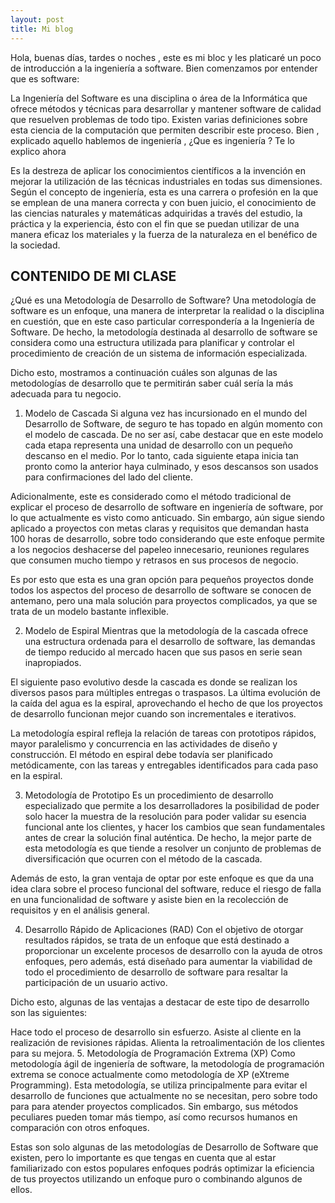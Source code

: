 ```yaml
---
layout: post
title: Mi blog
---
```


Hola, buenas días, tardes o noches , este es mi bloc y les platicaré un poco de introducción a la ingeniería a software. 
Bien comenzamos por entender que es software:

La Ingeniería del Software es una disciplina o área de la Informática que ofrece métodos y técnicas para desarrollar y mantener software de calidad que resuelven problemas de todo tipo. Existen varias definiciones sobre esta ciencia de la computación que permiten describir este proceso.
Bien , explicado aquello hablemos de ingeniería , ¿Que es ingeniería ?
Te lo explico ahora



Es la destreza de aplicar los conocimientos científicos a la invención en mejorar la utilización de las técnicas industriales en todas sus dimensiones. Según el concepto de ingeniería, esta es una carrera o profesión en la que se emplean de una manera correcta y con buen juicio, el conocimiento de las ciencias naturales y matemáticas adquiridas a través del estudio, la práctica y la experiencia, ésto con el fin que se puedan utilizar de una manera eficaz los materiales y la fuerza de la naturaleza en el benéfico de la sociedad.


## CONTENIDO DE MI CLASE

¿Qué es una Metodología de Desarrollo de Software?
Una metodología de software es un enfoque, una manera de interpretar la realidad o la disciplina en cuestión, que en este caso particular correspondería a la Ingeniería de Software. De hecho, la metodología destinada al desarrollo de software se considera como una estructura utilizada para planificar y controlar el procedimiento de creación de un sistema de información especializada.

Dicho esto, mostramos a continuación cuáles son algunas de las metodologías de desarrollo que te permitirán saber cuál sería la más adecuada para tu negocio.

1. Modelo de Cascada
Si alguna vez has incursionado en el mundo del Desarrollo de Software, de seguro te has topado en algún momento con el modelo de cascada. De no ser así, cabe destacar que en este modelo cada etapa representa una unidad de desarrollo con un pequeño descanso en el medio. Por lo tanto, cada siguiente etapa inicia tan pronto como la anterior haya culminado, y esos descansos son usados para confirmaciones del lado del cliente.

Adicionalmente, este es considerado como el método tradicional de explicar el proceso de desarrollo de software en ingeniería de software, por lo que actualmente es visto como anticuado. Sin embargo, aún sigue siendo aplicado a proyectos con metas claras y requisitos que demandan hasta 100 horas de desarrollo, sobre todo considerando que este enfoque permite a los negocios deshacerse del papeleo innecesario, reuniones regulares que consumen mucho tiempo y retrasos en sus procesos de negocio.

Es por esto que esta es una gran opción para pequeños proyectos donde todos los aspectos del proceso de desarrollo de software se conocen de antemano, pero una mala solución para proyectos complicados, ya que se trata de un modelo bastante inflexible. 

2. Modelo de Espiral
Mientras que la metodología de la cascada ofrece una estructura ordenada para el desarrollo de software, las demandas de tiempo reducido al mercado hacen que sus pasos en serie sean inapropiados.

El siguiente paso evolutivo desde la cascada es donde se realizan los diversos pasos para múltiples entregas o traspasos. La última evolución de la caída del agua es la espiral, aprovechando el hecho de que los proyectos de desarrollo funcionan mejor cuando son incrementales e iterativos.

La metodología espiral refleja la relación de tareas con prototipos rápidos, mayor paralelismo y concurrencia en las actividades de diseño y construcción. El método en espiral debe todavía ser planificado metódicamente, con las tareas y entregables identificados para cada paso en la espiral.

3. Metodología de Prototipo
Es un procedimiento de desarrollo especializado que permite a los desarrolladores la posibilidad de poder solo hacer la muestra de la resolución para poder  validar su esencia funcional ante los clientes, y hacer los cambios que sean fundamentales antes de crear la solución final auténtica. De hecho, la mejor parte de esta metodología es que tiende a resolver un conjunto de problemas de diversificación que ocurren con el método de la cascada.

Además de esto, la gran ventaja de optar por este enfoque es que da una idea clara sobre el proceso funcional del software, reduce el riesgo de falla en una funcionalidad de software y asiste bien en la recolección de requisitos y en el análisis general.

4. Desarrollo Rápido de Aplicaciones (RAD)
Con el objetivo de otorgar resultados rápidos, se trata de un enfoque que está destinado a proporcionar un excelente procesos de desarrollo con la ayuda de otros enfoques, pero además, está diseñado para aumentar la viabilidad de todo el procedimiento de desarrollo de software para resaltar la participación de un usuario activo.

Dicho esto, algunas de las ventajas a destacar de este tipo de desarrollo son las siguientes:

Hace todo el proceso de desarrollo sin esfuerzo.
Asiste al cliente en la realización de revisiones rápidas.
Alienta la retroalimentación de los clientes para su mejora.
5. Metodología de Programación Extrema (XP)
Como metodología ágil de ingeniería de software, la metodología de programación extrema se conoce actualmente como metodología de XP (eXtreme Programming). Esta metodología, se utiliza principalmente para evitar el desarrollo de funciones que actualmente no se necesitan, pero sobre todo para  para atender proyectos complicados. Sin embargo, sus métodos peculiares pueden tomar más tiempo, así como recursos humanos en comparación con otros enfoques.  

Estas son solo algunas de las metodologías de Desarrollo de Software que existen, pero lo importante es que tengas en cuenta que al estar familiarizado con estos populares enfoques podrás optimizar la eficiencia de tus proyectos utilizando un enfoque puro o combinando algunos de ellos.




